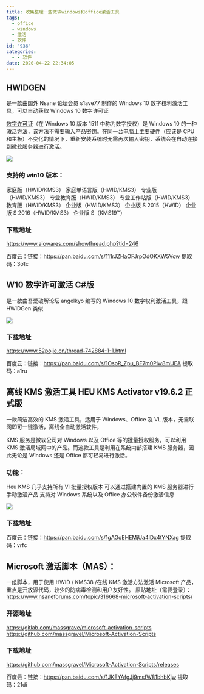 ```yaml
---
title: 收集整理一些微软windows和office激活工具
tags:
  - office
  - windows
  - 激活
  - 软件
id: '936'
categories:
  - - 软件
date: 2020-04-22 22:34:05
---
```


## HWIDGEN

是一款由国外 Nsane 论坛会员 s1ave77 制作的 Windows 10 数字权利激活工具，可以自动获取 Windows 10 数字许可证

[数字许可证](https://support.microsoft.com/zh-cn/help/12440/windows-10-activate)（在 Windows 10 版本 1511 中称为数字授权）是 Windows 10 的一种激活方法，该方法不需要输入产品密钥。在同一台电脑上主要硬件（应该是 CPU 和主板）不变化的情况下，重新安装系统时无需再次输入密钥，系统会在自动连接到微软服务器进行激活。

![](https://cdn.jsdelivr.net/gh/cuilongjin/static@main/img/20210102203303.png)

### 支持的 win10 版本：

家庭版（HWID/KMS3）
家庭单语言版（HWID/KMS3）
专业版（HWID/KMS3）
专业教育版（HWID/KMS3）
专业工作站版（HWID/KMS3）
教育版（HWID/KMS3）
企业版（HWID/KMS3）
企业版 S 2015（HWID）
企业版 S 2016（HWID/KMS3）
企业版 S（KMS19™）

### 下载地址

https://www.aiowares.com/showthread.php?tid=246

百度云：链接：https://pan.baidu.com/s/111rJZHaOFJrpOdOKXW5Vcw 提取码：3o1c

## W10 数字许可激活 C#版

是一款由吾爱破解论坛 angelkyo 编写的 Windows 10 数字权利激活工具，跟 HWIDGen 类似

![](https://cdn.jsdelivr.net/gh/cuilongjin/static@main/img/20210102203321.png)

### 下载地址

https://www.52pojie.cn/thread-742884-1-1.html

百度云：链接：https://pan.baidu.com/s/1OsoR_Zpu_BF7m0Plw8mUEA 提取码：a1ru

## 离线 KMS 激活工具 HEU KMS Activator v19.6.2 正式版

一款简洁高效的 KMS 激活工具，适用于 Windows、Office 及 VL 版本，无需联网即可一键激活，离线全自动激活软件，

KMS 服务是微软公司对 Windows 以及 Office 等的批量授权服务，可以利用 KMS 激活局域网中的产品。而这款工具是利用在系统内部搭建 KMS 服务器，因此无论是 Windows 还是 Office 都可轻易进行激活。

### 功能：

Heu KMS 几乎支持所有 Vl 批量授权版本
可以通过搭建内置的 KMS 服务器进行手动激活产品
支持对 Windows 系统以及 Office 办公软件备份激活信息

![](https://cdn.jsdelivr.net/gh/cuilongjin/static@main/img/20210102203343.png)

### 下载地址

百度云：链接：https://pan.baidu.com/s/1gAGqEHEMjUa4IDx4tYNXag 提取码：vrfc

## Microsoft 激活脚本（MAS）：

一组脚本，用于使用 HWID / KMS38 /在线 KMS 激活方法激活 Microsoft 产品，重点是开放源代码，较少的防病毒检测和用户友好性。
原贴地址（需要登录）：https://www.nsaneforums.com/topic/316668-microsoft-activation-scripts/

### 开源地址

https://gitlab.com/massgrave/microsoft-activation-scripts
https://github.com/massgravel/Microsoft-Activation-Scripts

### 下载地址

https://github.com/massgravel/Microsoft-Activation-Scripts/releases

百度云：链接：https://pan.baidu.com/s/1JKEYAfgJj9msfW81bhbKjw 提取码：21di

